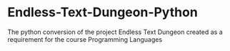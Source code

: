 # Endless-Text-Dungeon-Python
The python conversion of the project Endless Text Dungeon created as a requirement for the course Programming Languages
